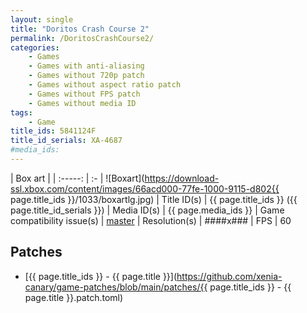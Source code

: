 ```yaml
---
layout: single
title: "Doritos Crash Course 2"
permalink: /DoritosCrashCourse2/
categories:
    - Games
    - Games with anti-aliasing
    - Games without 720p patch
    - Games without aspect ratio patch
    - Games without FPS patch
    - Games without media ID
tags:
    - Game
title_ids: 5841124F
title_id_serials: XA-4687
#media_ids:
---
```


| Box art                     |
| :-----:                     | :-
| ![Boxart](https://download-ssl.xbox.com/content/images/66acd000-77fe-1000-9115-d802{{ page.title_ids }}/1033/boxartlg.jpg)
| Title ID(s)                 | {{ page.title_ids }} ({{ page.title_id_serials }})
| Media ID(s)                 | {{ page.media_ids }}
| Game compatibility issue(s) | [master](https://github.com/xenia-project/game-compatibility/issues/1044)
| Resolution(s)               | ####x###
| FPS                         | 60

## Patches
* [{{ page.title_ids }} - {{ page.title }}](https://github.com/xenia-canary/game-patches/blob/main/patches/{{ page.title_ids }} - {{ page.title }}.patch.toml)
